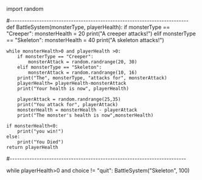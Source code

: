 import random

#-------------------------------------------------------------------------
def BattleSystem(monsterType, playerHealth):
    if monsterType == "Creeper":
        monsterHealth = 20
        print("A creeper attacks!")
    elif monsterType == "Skeleton":
        monsterHealth = 40
        print("A skeleton attacks!")
        
    while monsterHealth>0 and playerHealth >0:
        if monsterType == "Creeper":
            monsterAttack = random.randrange(20, 30)
        elif monsterType == "Skeleton":
            monsterAttack = random.randrange(10, 16)
        print("The", monsterType, "attacks for", monsterAttack)
        playerHealth= playerHealth-monsterAttack
        print("Your health is now", playerHealth)
        
        playerAttack = random.randrange(25,35)
        print("You attack for", playerAttack)
        monsterHealth = monsterHealth - playerAttack
        print("The monster's health is now",monsterHealth)
        
    if monsterHealth<0:
        print("you win!")
    else:
        print("You Died")
    return playerHealth
#------------------------------------------------------------------------

while playerHealth>0 and choice != "quit":
BattleSystem("Skeleton", 100)
